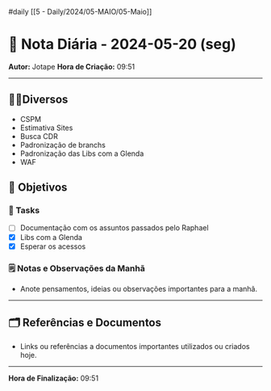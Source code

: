 #daily
[[5 - Daily/2024/05-MAIO/05-Maio]]
# 📅 Nota Diária - 2024-05-20 (seg)

**Autor:** Jotape
**Hora de Criação:** 09:51

---
## 🤝🏻Diversos
- CSPM
- Estimativa Sites
- Busca CDR
- Padronização de branchs 
- Padronização das Libs com a Glenda 
- WAF


## 🌄 Objetivos
### 🎯 Tasks
- [ ] Documentação com os assuntos passados pelo Raphael
- [x] Libs com a Glenda 
- [x] Esperar os acessos

### 🗒️ Notas e Observações da Manhã
- Anote pensamentos, ideias ou observações importantes para a manhã.
---
## 🗂️ Referências e Documentos
- Links ou referências a documentos importantes utilizados ou criados hoje.

---

**Hora de Finalização:** 09:51
